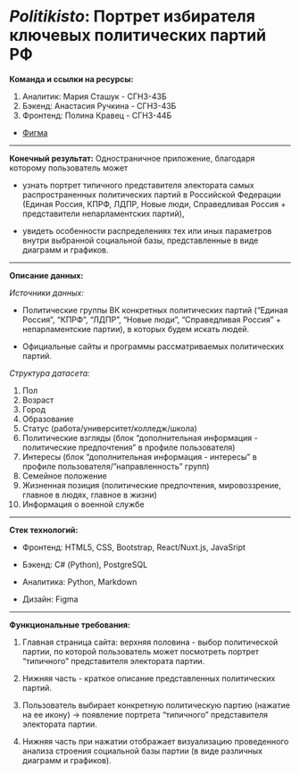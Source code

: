 # **_Politikisto_: Портрет избирателя ключевых политических партий РФ**

**Команда и ссылки на ресурсы:**

1. Аналитик: Мария Сташук - СГН3-43Б
2. Бэкенд: Анастасия Ручкина - СГН3-43Б
3. Фронтенд: Полина Кравец - СГН3-44Б

- [Фигма](https://www.figma.com/file/wNrVdvW1SooDtmB9Rxymbr/Politikisto?node-id=0%3A1)

---

**Конечный результат:** Одностраничное приложение, благодаря которому пользователь может 
- узнать портрет типичного представителя электората самых распространенных политических партий в Российской Федерации (Единая Россия, КПРФ, ЛДПР, Новые люди, Справедливая Россия + представители непарламентских партий), 

- увидеть особенности распределениях тех или иных параметров внутри выбранной социальной базы, представленные в виде диаграмм и графиков. 
---

**Описание данных:**

_Источники данных:_

- Политические группы ВК конкретных политических партий (“Единая Россия”, “КПРФ”, “ЛДПР”, “Новые люди”, “Справедливая Россия” + непарламентские партии), в которых будем искать людей. 

- Официальные сайты и программы рассматриваемых политических партий.

_Структура датасета:_

1. Пол
2. Возраст
3. Город
4. Образование
5. Статус (работа/университет/колледж/школа)
6. Политические взгляды (блок “дополнительная информация - политические предпочтения” в профиле пользователя)
7. Интересы (блок “дополнительная информация - интересы” в профиле пользователя/”направленность” групп)
8. Семейное положение
9. Жизненная позиция (политические предпочтения, мировоззрение,  главное в людях,  главное в жизни)
10. Информация о военной службе

---

**Стек технологий:**

- Фронтенд: HTML5, CSS, Bootstrap, React/Nuxt.js, JavaSript

- Бэкенд: С# (Python), PostgreSQL

- Аналитика: Python, Markdown

- Дизайн: Figma

---

**Функциональные требования:**

1. Главная страница сайта: верхняя половина - выбор политической партии, по которой пользователь может посмотреть портрет “типичного” представителя электората партии. 

2. Нижняя часть - краткое описание представленных политических партий. 

3. Пользователь выбирает конкретную политическую партию (нажатие на ее икону) -> появление портрета “типичного” представителя электората партии. 

4. Нижняя часть при нажатии отображает визуализацию проведенного анализа строения социальной базы партии (в виде различных диаграмм и графиков).

